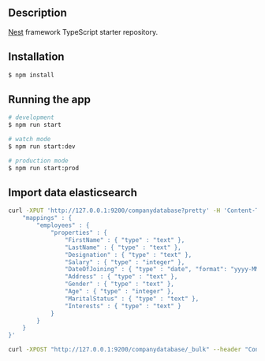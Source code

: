 ## Description

[Nest](https://github.com/nestjs/nest) framework TypeScript starter repository.

## Installation

```bash
$ npm install
```

## Running the app

```bash
# development
$ npm run start

# watch mode
$ npm run start:dev

# production mode
$ npm run start:prod
```

## Import data elasticsearch

```bash
curl -XPUT 'http://127.0.0.1:9200/companydatabase?pretty' -H 'Content-Type: application/json' -d '{
    "mappings" : {
        "employees" : {
            "properties" : {
                "FirstName" : { "type" : "text" },
                "LastName" : { "type" : "text" },
                "Designation" : { "type" : "text" },
                "Salary" : { "type" : "integer" },
                "DateOfJoining" : { "type" : "date", "format": "yyyy-MM-dd" },
                "Address" : { "type" : "text" },
                "Gender" : { "type" : "text" },
                "Age" : { "type" : "integer" },
                "MaritalStatus" : { "type" : "text" },
                "Interests" : { "type" : "text" }
            }
        }
    }
}'
```

```bash
curl -XPOST "http://127.0.0.1:9200/companydatabase/_bulk" --header "Content-Type: application/json" --data-binary "@data/Employees50K.json"
```
